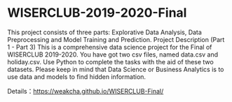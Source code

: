 # WISERCLUB-2019-2020-Final
This project consists of three parts: Explorative Data Analysis, Data Preprocessing and Model Training and Prediction.
Project Description (Part 1 - Part 3) 
This is a comprehensive data science project for the Final of WISERCLUB 2019-2020. You have got two csv files, named data.csv and holiday.csv. Use Python to complete the tasks with the aid of these two datasets. Please keep in mind that Data Science or Business Analytics is to use data and models to find hidden information. 

Details：https://weakcha.github.io/WISERCLUB-Final/
